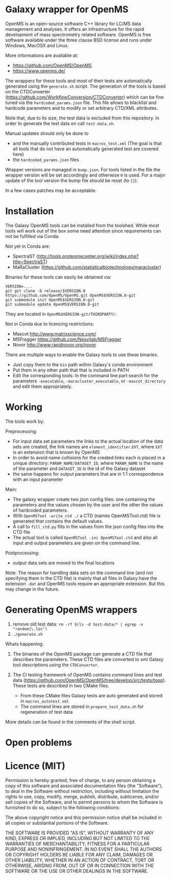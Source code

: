 Galaxy wrapper for OpenMS
=========================

OpenMS is an open-source software C++ library for LC/MS data management and analyses.
It offers an infrastructure for the rapid development of mass spectrometry related software.
OpenMS is free software available under the three clause BSD license and runs under Windows, MacOSX and Linux.

More informations are available at:

 * https://github.com/OpenMS/OpenMS
 * https://www.openms.de/

The wrappers for these tools and most of their tests are automatically
generated using the `generate.sh` script. The generation of the tools is
based on the CTDConverter (https://github.com/WorkflowConversion/CTDConverter)
which can be fine tuned via the `hardcoded_params.json` file. This file allows
to blacklist and hardcode parameters and to modify or set arbitrary
CTD/XML attributes.

Note that, due to its size, the test data is excluded from this repository. In
order to generate the test data on call `test-data.sh`.

Manual updates should only be done to

- and the manually contributed tests in `macros_test.xml` (The goal is that all
  tools that do not have an automatically generated test are covered here)
- the `hardcoded_params.json` files

Wrapper versions are managed in `bump.json`. For tools listed in the file
the wrapper version will be set accordingly and otherwise `0` is used. 
For a major update of the tool version the bump file should be reset (to `{}`).

In a few cases patches may be acceptable.

Installation
============

The Galaxy OpenMS tools can be installed from the toolshed. While most tools
will work out of the box some need attention since requirements can not be
fulfilled via Conda:

Not yet in Conda are:

- SpectraST (http://tools.proteomecenter.org/wiki/index.php?title=SpectraST)
- MaRaCluster (https://github.com/statisticalbiotechnology/maracluster)

Binaries for these tools can easily be obtained via: 

```
VERSION=....
git git clone -b release/$VERSION.0 https://github.com/OpenMS/OpenMS.git OpenMS$VERSION.0-git
git submodule init OpenMS$VERSION.0-git
git submodule update OpenMS$VERSION.0-git
```

They are located in `OpenMS$VERSION-git/THIRDPARTY/`. 

Not in Conda due to licencing restrictions:

- Mascot http://www.matrixscience.com/
- MSFragger https://github.com/Nesvilab/MSFragger
- Novor http://www.rapidnovor.org/novor

There are multiple ways to enable the Galaxy tools to use these binaries. 

- Just copy them to the `bin` path within Galaxy's conda environment
- Put them in any other path that that is included in PATH
- Edit the corresponding tools: In the command line part search for the parameters `-executable`, `-maracluster_executable`, or `-mascot_directory` and edit them appropriately.

Working
=======

The tools work by:

Preprocessing:

- For input data set parameters the links to the actual location of the data
  sets are created, the link names are `element_identifier`.`EXT`, where `EXT`
  is an extension that is known by OpenMS
- In order to avoid name collisions for the created links each is placed in a
  unique directory: `PARAM_NAME/DATASET_ID`, where `PARAM_NAME` is the name
  of the parameter and `DATASET_ID` is the id of the Galaxy dataset 
- the same happens for output parameters that are in 1:1 correspondence with
  an input parameter


Main:

- The galaxy wrapper create two json config files: one containing the
  parameters and the values chosen by the user and the other the values of
  hardcoded parameters.
- With `OpenMSTool -write_ctd ./` a CTD (names OpenMSTool.ctd) file is
  generated that contains the default values.
- A call to `fill_ctd.py` fills in the values from the json config files into
  the CTD file
- The actual tool is called `OpenMSTool -ini OpenMSTool.ctd` and also all input
  and output parameters are given on the command line.

Postprocessing:

- output data sets are moved to the final locations

Note: The reason for handling data sets on the command line (and not specifying
them in the CTD file) is mainly that all files in Galaxy have the extension
`.dat` and OpenMS tools require an appropriate extension. But this may change
in the future.

Generating OpenMS wrappers
==========================

1. remove old test data: `rm -rf $(ls -d test-data/* | egrep -v "random|\.loc")`
2. `./generate.sh`

Whats happening:

1. The binaries of the OpenMS package can generate a CTD file that describes
   the parameters. These CTD files are converted to xml Galaxy tool descriptions
   using the `CTDConverter`.

2. The CI testing framework of OpenMS contains command lines and test data 
   (https://github.com/OpenMS/OpenMS/tree/develop/src/tests/topp). These tests
   are described in two CMake files.

   - From these CMake files Galaxy tests are auto generated and stored in `macros_autotest.xml`
   - The command lines are stored in `prepare_test_data.sh` for regeneration of test data

More details can be found in the comments of the shell script.

Open problems
=============

Licence (MIT)
=============

Permission is hereby granted, free of charge, to any person obtaining a copy
of this software and associated documentation files (the "Software"), to deal
in the Software without restriction, including without limitation the rights
to use, copy, modify, merge, publish, distribute, sublicense, and/or sell
copies of the Software, and to permit persons to whom the Software is
furnished to do so, subject to the following conditions:

The above copyright notice and this permission notice shall be included in
all copies or substantial portions of the Software.

THE SOFTWARE IS PROVIDED "AS IS", WITHOUT WARRANTY OF ANY KIND, EXPRESS OR
IMPLIED, INCLUDING BUT NOT LIMITED TO THE WARRANTIES OF MERCHANTABILITY,
FITNESS FOR A PARTICULAR PURPOSE AND NONINFRINGEMENT. IN NO EVENT SHALL THE
AUTHORS OR COPYRIGHT HOLDERS BE LIABLE FOR ANY CLAIM, DAMAGES OR OTHER
LIABILITY, WHETHER IN AN ACTION OF CONTRACT, TORT OR OTHERWISE, ARISING FROM,
OUT OF OR IN CONNECTION WITH THE SOFTWARE OR THE USE OR OTHER DEALINGS IN
THE SOFTWARE.

